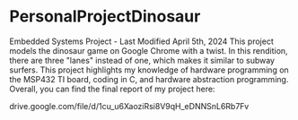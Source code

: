 # PersonalProjectDinosaur
Embedded Systems Project - Last Modified April 5th, 2024
This project models the dinosaur game on Google Chrome with a twist. In this rendition, there are three "lanes" instead of one, which makes it similar to subway surfers. This project highlights my knowledge of hardware programming on the MSP432 TI board, coding in C, and hardware abstraction programming. Overall, you can find the final report of my project here:

drive.google.com/file/d/1cu_u6XaoziRsi8V9qH_eDNNSnL6Rb7Fv
